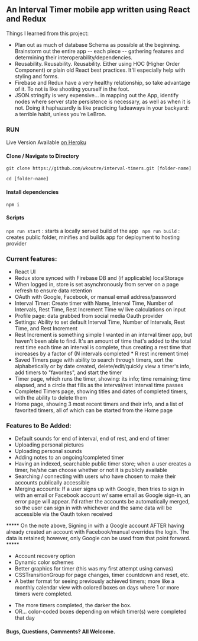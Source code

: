 ## An Interval Timer mobile app written using React and Redux

Things I learned from this project:

* Plan out as much of database Schema as possible at the beginning. Brainstorm out the entire app -- each piece -- gathering features and determining their interoperability/dependencies.
* Reusability.  Reusability. Reusability. Either using HOC (Higher Order Component) or plain old React best practices. It'll especially help with styling and forms.
* Firebase and Redux have a very healthy relationship, so take advantage of it. To not is like shooting yourself in the foot. 
* JSON.stringify is very expensive... in mapping out the App, identify nodes where server state persistence is necessary, as well as when it is not. Doing it haphazardly is like practicing fadeaways in your backyard: a terrible habit, unless you're LeBron.

### RUN 

Live Version Available [on Heroku](https://workout-interval-timer.herokuapp.com)

#### Clone / Navigate to Directory
```git clone https://github.com/wkoutre/interval-timers.git [folder-name]```

```cd [folder-name]```

#### Install dependencies
```npm i ```

 #### Scripts
 ```npm run start``` : starts a locally served build of the app
 ``` npm run build``` : creates public folder, minifies and builds app for deployment to hosting provider


### Current features:
* React UI
* Redux store synced with Firebase DB and (if applicable) localStorage
* When logged in, store is set asynchronously from server on a page refresh to ensure data retention
* OAuth with Google, Facebook, or manual email address/password
* Interval Timer: Create timer with Name, Interval Time, Number of Intervals, Rest Time, Rest Increment Time w/ live calculations on input
* Profile page: data grabbed from social media Oauth provider
* Settings: Ability to set default Interval Time, Number of Intervals, Rest Time, and Rest Increment
* Rest Increment is something simple I wanted in an interval timer app, but haven't been able to find. It's an amount of time that's added to the total rest time each time an interval is complete, thus creating a rest time that increases by a factor of (N intervals completed * R rest increment time)
* Saved Timers page with ability to search through timers, sort the alphabetically or by date created, delete/edit/quickly view a timer's info, add timers to "favorites", and start the timer
* Timer page, which runs the timer, showing: its info; time remaining; time elapsed, and a circle that fills as the interval/rest interval time passes
* Completed Timers page, showing titles and dates of completed timers, with the ability to delete them
* Home page, showing 3 most recent timers and their info, and a list of favorited timers, all of which can be started from the Home page

### Features to Be Added:
- Default sounds for end of interval, end of rest, and end of timer
- Uploading personal pictures
- Uploading personal sounds
- Adding notes to an ongoing/completed timer
- Having an indexed, searchable public timer store; when a user creates a timer, he/she can choose whether or not it is publicly available
- Searching / connecting with users who have chosen to make their accounts publically accessible
- Merging accounts: If a user signs up with Google, then tries to sign in with an email or Facebook account w/ same email as Google sign-in, an error page will appear. I'd rather the accounts be automatically merged, so the user can sign in with whichever and the same data will be accessible via the Oauth token received

***** On the note above, Signing in with a Google account AFTER having already created an account with Facebook/manual overrides the login. The data is retained; however, only Google can be used from that point forward. *****

- Account recovery option
- Dynamic color schemes
- Better graphics for timer (this was my first attempt using canvas)
- CSSTransitionGroup for page changes, timer countdown and reset, etc.
- A better format for seeing previously achieved timers; more like a monthly calendar view with colored boxes on days where 1 or more timers were completed.
* The more timers completed, the darker the box.
* OR... color-coded boxes depending on which timer(s) were completed that day

#### Bugs, Questions, Comments? All Welcome. 
